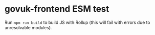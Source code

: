 # govuk-frontend ESM test

Run `npm run build` to build JS with Rollup (this will fail with errors due to unresolvable modules).
